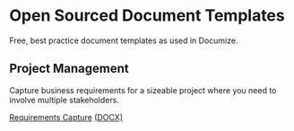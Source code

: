 # Open Sourced Document Templates

Free, best practice document templates as used in Documize.

## Project Management

Capture business requirements for a sizeable project where you need to involve multiple stakeholders.

[Requirements Capture](project-management/requirements-capture.md) [(DOCX)](https://github.com/documize/document-templates/raw/master/project-management/requirements-capture.docx)

